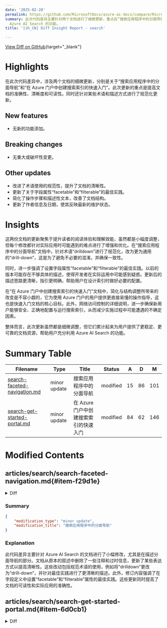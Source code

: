 ```yaml
---
date: '2025-02-28'
permalink: https://github.com/MicrosoftDocs/azure-ai-docs/compare/MicrosoftDocs:42a07e4...MicrosoftDocs:63a40ca
summary: 此次代码差异主要针对两个文档进行了细微更新，重点在“搜索应用程序中的分面导航”和“在 Azure 门户中创建搜索索引的快速入门”。更新旨在提高文档的准确性、清晰度和可读性，以及规范化某些术语和描述方式。虽然没有新增功能或重大变更，但通过改善术语的规范性、更新字段属性的最佳实践、简化操作步骤和调整文档结构，整体提升了用户的阅读体验和理解效果。这些细微调整为用户提供了更稳定和可靠的文档资源，帮助更好地利用
  Azure AI Search 的功能。
title: '[zh_CN] Diff Insight Report - search'

---
```


[View Diff on GitHub](https://github.com/MicrosoftDocs/azure-ai-docs/compare/MicrosoftDocs:42a07e4...MicrosoftDocs:63a40ca){target="_blank"}

# Highlights
在此次代码差异中，涉及两个文档的细微更新，分别是关于“搜索应用程序中的分面导航”和“在 Azure 门户中创建搜索索引的快速入门”。此次更新的重点是提高文档的准确性、清晰度和可读性。同时还针对某些术语和描述方式进行了规范化更新。

## New features
- 无新的功能添加。

## Breaking changes
- 无重大或破坏性变更。

## Other updates
- 改进了术语使用的规范性，提升了文档的清晰性。
- 更新了关于字段属性“facetable”和“filterable”的最佳实践。
- 简化了操作步骤和描述性文本，改善了文档结构。
- 更新了作者信息及日期，使其反映最新的维护状态。

# Insights
这两份文档的更新聚焦于提升读者的阅读体验和理解效能，虽然都是小幅度调整，但每个修改都针对实际应用时可能遇到的难点进行了增强和优化。在“搜索应用程序中的分面导航”文档中，针对术语“drilldown”进行了规范化，改为更为通用的“drill-down”，这是为了避免不必要的混淆，并确保一致性。

同时，进一步强调了设置字段属性“facetable”和“filterable”的最佳实践。以前的版本可能存在不够具体的描述，使得开发者在实际运用中可能感到疑惑。更新后的描述思路更清晰，指引更明确，帮助用户在设计索引时做好必要的配置。

在“在 Azure 门户中创建搜索索引的快速入门”文档中，简化与结构调整所带来的改变是不容小觑的，它为使用 Azure 门户的用户提供更直接易懂的操作指导，这也是快速入门文档的核心目标。此外，网络访问控制的详细说明，进一步确保新用户能够安全、正确地配置与运行搜索索引，从而减少实施过程中可能遭遇的不确定因素。

整体而言，此次更新虽然都是细微调整，但它们累计起来为用户提供了更稳定、更可靠的文档资源，帮助用户充分利用 Azure AI Search 的功能。

# Summary Table
|  Filename  | Type |    Title    | Status | A  | D  | M  |
|------------|------|-------------|--------|----|----|----|
| [search-faceted-navigation.md](#item-f29d1e) | minor update | 搜索应用程序中的分面导航 | modified | 15 | 86 | 101 | 
| [search-get-started-portal.md](#item-6d0cb1) | minor update | 在 Azure 门户中创建搜索索引的快速入门 | modified | 84 | 62 | 146 | 


# Modified Contents
## articles/search/search-faceted-navigation.md{#item-f29d1e}

<details>
<summary>Diff</summary>
````diff
@@ -13,18 +13,10 @@ ms.date: 02/26/2025
 
 # Add faceted navigation to a search app
 
-Faceted navigation is used for self-directed drilldown filtering on query results in a search app, where your application offers form controls for scoping search to groups of documents (for example, categories or brands), and Azure AI Search provides the data structures and filters to back the experience. 
+Faceted navigation is used for self-directed drill-down filtering on query results in a search app, where your application offers form controls for scoping search to groups of documents (for example, categories or brands), and Azure AI Search provides the data structures and filters to back the experience. 
 
 In this article, learn how to create a faceted navigation structure in Azure AI Search.
 
-<!-- > [!div class="checklist"]
-> * Set field attributes in the index
-> * Structure the request and response
-> * Add navigation controls and filters in the presentation layer
-
-Code in the presentation layer does the heavy lifting in a faceted navigation experience. The demos and samples listed at the end of this article provide working code that shows you how to bring everything together.
- -->
-
 ## Faceted navigation in a search page
 
 Facets are dynamic and returned on a query. A search response brings with it all of the facet categories used to navigate the documents in the result. The query executes first, and then facets are pulled from the current results and assembled into a faceted navigation structure.
@@ -39,9 +31,9 @@ Facets can help you find what you're looking for, while ensuring that you don't
 
 Facets are enabled on a field-by-field basis in an index definition when you set the "facetable" attribute to true.
 
-Although it's not strictly required, you should also set the "filterable" attribute so that you can build the necessary filters that back the faceted navigation experience in your search application.
+Although it's not strictly required, it's a best practice to also set the "filterable" attribute so that you can build the necessary filters that back the faceted navigation experience in your search application.
 
-The following example of the "hotels" sample index shows "facetable" and "filterable" on low cardinality fields that contain single values or short phrases: "Category", "Tags", "Rating".
+The following example of the hotels sample index shows "facetable" and "filterable" on low cardinality fields that contain single values or short phrases: "Category", "Tags", "Rating".
 
 ```json
 {
@@ -62,28 +54,30 @@ The following example of the "hotels" sample index shows "facetable" and "filter
 
 Facets can be calculated over single-value fields and collections. Fields that work best in faceted navigation have these characteristics:
 
+* Human readable (nonvector) content
+
 * Low cardinality (a small number of distinct values that repeat throughout documents in your search corpus)
 
 * Short descriptive values (one or two words) that render nicely in a navigation tree
 
 The values within a field, and not the field name itself, produce the facets in a faceted navigation structure. If the facet is a string field named *Color*, facets are blue, green, and any other value for that field.
 
-You can't use `Edm.GeographyPoint` or `Collection(Edm.GeographyPoint)` fields in faceted navigation. Facets work best on fields with low cardinality. Due to the resolution of geo-coordinates, it's rare that any two sets of coordinates are equal in a given dataset. As such, facets aren't supported for geo-coordinates. You should use a city or region field to facet by location.
+You can't use `Edm.GeographyPoint` or `Collection(Edm.GeographyPoint)` fields in faceted navigation. Recall that facets work best on fields with low cardinality. Due to the resolution of geo-coordinates, it's rare that any two sets of coordinates are equal in a given dataset. As such, facets aren't supported for geo-coordinates. You should use a city or region field to facet by location.
 
-> [!TIP]
-> As a best practice for performance and storage optimization, turn faceting off for fields that should never be used as a facet. In particular, string fields for unique values, such as an ID or product name, should be set to `"facetable": false` to prevent their accidental (and ineffective) use in faceted navigation. This is especially true for the REST API that enables filters and facets by default.
+As a best practice for performance and storage optimization, turn faceting off for fields that should never be used as a facet. In particular, string fields for unique values, such as an ID or product name, should be set to `"facetable": false` to prevent their accidental (and ineffective) use in faceted navigation. This is especially true for the REST API that enables filters and facets on string fields by default.
 
-As a best practice, check fields for null values, misspellings or case discrepancies, and single and plural versions of the same word. By default, filters and facets don't undergo lexical analysis or [spell check](speller-how-to-add.md), which means that all values of a "facetable" field are potential facets, even if the words differ by one character. Optionally, you can [assign a normalizer](search-normalizers.md) to a "filterable" and "facetable" field to smooth out variations in casing and characters.
+In your code, check fields for null values, misspellings or case discrepancies, and single and plural versions of the same word. By default, filters and facets don't undergo lexical analysis or [spell check](speller-how-to-add.md), which means that all values of a "facetable" field are potential facets, even if the words differ by one character. Optionally, you can [assign a normalizer](search-normalizers.md) to a "filterable" and "facetable" field to smooth out variations in casing and characters.
 
 ### Defaults in REST and Azure SDKs
 
-If you're using one of the Azure SDKs, your code must explicitly set the field attributes. In contrast, the REST API has defaults for field attributes based on the [data type](/rest/api/searchservice/supported-data-types). The following data types are "filterable" and "facetable" by default:
+If you're using one of the Azure SDKs, your code must explicitly set the "facetable" attribute on a field.
+
+The REST API has defaults for field attributes based on the [data type](/rest/api/searchservice/supported-data-types). The following data types are "filterable" and "facetable" by default:
 
-* `Edm.String`
-* `Edm.DateTimeOffset`
-* `Edm.Boolean`
-* `Edm.Int32`, `Edm.Int64`, `Edm.Double`
-* Collections of any of the above types, for example `Collection(Edm.String)` or `Collection(Edm.Double)`
+* `Edm.String` and `Collection(Edm.String)`
+* `Edm.DateTimeOffset` and `Collection(Edm.DateTimeOffset)`
+* `Edm.Boolean` and`Collection(Edm.Boolean)`
+* `Edm.Int32`, `Edm.Int64`, `Edm.Double` and their collection equivalents
 
 ## Facet request and response
 
@@ -186,71 +180,6 @@ To guarantee accuracy, you can artificially inflate the count:\<number> to a lar
 
 The tradeoff with this workaround is increased query latency, so use it only when necessary.
 
-<!-- 
-## Presentation layer
-
-In application code, the pattern is to use facet query parameters to return the faceted navigation structure along with facet results, plus a `$filter` expression.  The filter expression handles the click event and further narrows the search result based on the facet selection.
-
-### Facet and filter combination
-
-The following code snippet from the `JobsSearch.cs` file in the [NYCJobs demo](/samples/azure-samples/search-dotnet-asp-net-mvc-jobs/search-dotnet-asp-net-mvc-jobs/) adds the selected Business Title to the filter if you select a value from the Business Title facet.
-
-```cs
-if (businessTitleFacet != "")
-  filter = "business_title eq '" + businessTitleFacet + "'";
-```
-
-Here's another example from the hotels sample. The following code snippet adds `categoryFacet` to the filter if a user selects a value from the category facet.
-
-```csharp
-if (!String.IsNullOrEmpty(categoryFacet))
-    filter = $"category eq '{categoryFacet}'";
-```
-
-### HTML for faceted navigation
-
-The following example, taken from the `index.cshtml` file of the NYCJobs sample application, shows the static HTML structure for displaying faceted navigation on the search results page. The list of facets is built or rebuilt dynamically when you submit a search term, or select or clear a facet.
-
-```html
-<div class="widget sidebar-widget jobs-filter-widget">
-  <h5 class="widget-title">Filter Results</h5>
-    <p id="filterReset"></p>
-    <div class="widget-content">
-
-      <h6 id="businessTitleFacetTitle">Business Title</h6>
-      <ul class="filter-list" id="business_title_facets">
-      </ul>
-
-      <h6>Location</h6>
-      <ul class="filter-list" id="posting_type_facets">
-      </ul>
-
-      <h6>Posting Type</h6>
-      <ul class="filter-list" id="posting_type_facets"></ul>
-
-      <h6>Minimum Salary</h6>
-      <ul class="filter-list" id="salary_range_facets">
-      </ul>
-
-  </div>
-</div>
-```
-
-### Build HTML dynamically
-
-The following code snippet from the `index.cshtml` (also from NYCJobs demo) dynamically builds the HTML to display the first facet, Business Title. Similar functions dynamically build the HTML for the other facets. Each facet has a label and a count, which displays the number of items found for that facet result.
-
-```js
-function UpdateBusinessTitleFacets(data) {
-  var facetResultsHTML = '';
-  for (var i = 0; i < data.length; i++) {
-    facetResultsHTML += '<li><a href="javascript:void(0)" onclick="ChooseBusinessTitleFacet(\'' + data[i].Value + '\');">' + data[i].Value + ' (' + data[i].Count + ')</span></a></li>';
-  }
-
-  $("#business_title_facets").html(facetResultsHTML);
-}
-``` -->
-
 ## Tips for working with facets
 
 This section is a collection of tips and workarounds that might be helpful.
````
</details>

### Summary

```json
{
    "modification_type": "minor update",
    "modification_title": "搜索应用程序中的分面导航"
}
```

### Explanation
此代码差异主要针对 Azure AI Search 的文档进行了小幅修改，尤其是在描述分面导航的部分。文档从原本的叙述中删除了一些注释和过时信息，更新了某些表达方式以提高清晰性。这些改动包括规范术语的使用，例如将“drilldown”更改为“drill-down”，并针对最佳实践进行了更清晰的描述。此外，修订内容强调了在字段定义中设置“facetable”和“filterable”属性的最佳实践。这些更新同时提高了文档的可读性和实际应用的准确性。

## articles/search/search-get-started-portal.md{#item-6d0cb1}

<details>
<summary>Diff</summary>
````diff
@@ -1,13 +1,13 @@
 ---
 title: "Quickstart: Create a search index in the Azure portal"
 titleSuffix: Azure AI Search
-description: Learn how to create, load, and query your first search index by using the Import Data wizard in the Azure portal. This quickstart uses a fictitious hotel dataset for sample data.
+description: Learn how to create, load, and query your first search index using the Import Data wizard in the Azure portal. This quickstart uses a fictitious hotel dataset for sample data.
 manager: nitinme
-author: HeidiSteen
-ms.author: heidist
+author: haileytap
+ms.author: haileytapia
 ms.service: azure-ai-search
 ms.topic: quickstart
-ms.date: 11/19/2024
+ms.date: 02/27/2025
 ms.custom:
   - mode-ui
   - ignite-2023
@@ -16,164 +16,185 @@ ms.custom:
 
 # Quickstart: Create a search index in the Azure portal
 
-In this Azure AI Search quickstart, create your first _search index_ by using the [**Import data** wizard](search-import-data-portal.md) and a built-in sample data source consisting of fictitious hotel data hosted by Microsoft. The wizard guides you through the no-code creation of a search index to help you write interesting queries within minutes. 
+In this Azure AI Search quickstart, create your first search index using the [**Import data** wizard](search-import-data-portal.md) and a built-in sample of fictitious hotel data hosted by Microsoft. The wizard requires no code to create an index, helping you write interesting queries within minutes.
 
-The wizard creates multiple objects on your search service - [searchable index](search-what-is-an-index.md) - but also an [indexer](search-indexer-overview.md) and data source connection for automated data retrieval. At the end of this quickstart, we review each object. 
+The wizard creates multiple objects on your search service, including a [searchable index](search-what-is-an-index.md), an [indexer](search-indexer-overview.md), and a data source connection for automated data retrieval. At the end of this quickstart, we review each object.
 
 > [!NOTE]
 > The **Import data** wizard includes options for OCR, text translation, and other AI enrichments that aren't covered in this quickstart. For a similar walkthrough that focuses on applied AI, see [Quickstart: Create a skillset in the Azure portal](search-get-started-skillset.md).
 
 ## Prerequisites
 
-- An Azure account with an active subscription. [Create an account for free](https://azure.microsoft.com/free/).
++ An Azure account with an active subscription. [Create an account for free](https://azure.microsoft.com/free/).
 
-- An Azure AI Search service for any tier and any region. [Create a service](search-create-service-portal.md) or [find an existing service](https://portal.azure.com/#blade/HubsExtension/BrowseResourceBlade/resourceType/Microsoft.Search%2FsearchServices) under your current subscription. You can use a free service for this quickstart.
++ An Azure AI Search service. [Create a service](search-create-service-portal.md) or [find an existing service](https://portal.azure.com/#blade/HubsExtension/BrowseResourceBlade/resourceType/Microsoft.Search%2FsearchServices) in your current subscription. You can use a free service for this quickstart.
 
-- Familiarity with the wizard. See [Import data wizards in the Azure portal](search-import-data-portal.md) for details.
++ Familiarity with the wizard. See [Import data wizards in the Azure portal](search-import-data-portal.md) for details.
 
-For this quickstart, which uses built-in sample data, make sure the search service doesn't have [network access controls](service-configure-firewall.md) in place. the Azure portal controller uses the public endpoint to retrieve data and metadata from the built-in sample data source hosted by Microsoft. For more information, see [Secure connections in the import wizards](search-import-data-portal.md#secure-connections).
+### Check for network access
+
+For this quickstart, which uses built-in sample data, make sure your search service doesn't have [network access controls](service-configure-firewall.md). The Azure portal controller uses a public endpoint to retrieve data and metadata from the Microsoft-hosted data source. For more information, see [Secure connections in the import wizards](search-import-data-portal.md#secure-connections).
 
 ### Check for space
 
-Many customers start with the free service. The free tier is limited to three indexes, three data sources, and three indexers. Make sure you have room for extra items before you begin. This quickstart creates one of each object.
+Many customers start with a free search service, which is limited to three indexes, three indexers, and three data sources. This quickstart creates one of each, so before you begin, make sure you have room for extra objects.
 
-Check the **Overview > Usage** tab for the service to see how many indexes, indexers, and data sources you already have. 
+On the **Overview** tab, select **Usage** to see how many indexes, indexers, and data sources you currently have.
 
-:::image type="content" source="media/search-get-started-portal/overview-quota-usage.png" alt-text="Screenshot of the Overview page for an Azure AI Search service instance in the Azure portal, showing the number of indexes, indexers, and data sources." lightbox="media/search-get-started-portal/overview-quota-usage.png":::
+   :::image type="content" source="media/search-get-started-portal/overview-quota-usage.png" alt-text="Screenshot of the Overview page for an Azure AI Search service instance in the Azure portal, showing the number of indexes, indexers, and data sources." lightbox="media/search-get-started-portal/overview-quota-usage.png":::
 
 ## Start the wizard
 
-1. Sign in to the [Azure portal](https://portal.azure.com/) with your Azure account, and go to your Azure AI Search service.
+1. Sign in to the [Azure portal](https://portal.azure.com/).
+
+1. Go to your search service.
 
-1. On the **Overview** page, select **Import data** to start the wizard.
+1. On the **Overview** tab, select **Import data** to start the wizard.
 
    :::image type="content" source="media/search-import-data-portal/import-data-cmd.png" alt-text="Screenshot that shows how to open the Import data wizard in the Azure portal.":::
 
-## Create and load an index
+## Create and load a search index
 
-In this section, create and load an index in four steps.
+In this section, you create and load an index in four steps:
+
+1. [Connect to a data source](#connect-to-a-data-source)
+1. [Skip configuration for cognitive skills](#skip-configuration-for-cognitive-skills)
+1. [Configure the index](#configure-the-index)
+1. [Configure and run the indexer](#configure-and-run-the-indexer)
 
 ### Connect to a data source
 
-The wizard creates a data source connection to sample data hosted by Microsoft on Azure Cosmos DB. This sample data is retrieved accessed over a public endpoint. You don't need your own Azure Cosmos DB account or source files to run this quickstart.
+The wizard creates a data source connection to sample data that Microsoft hosts on Azure Cosmos DB. The sample data is accessed through a public endpoint, so you don't need an Azure Cosmos DB account or source files for this step.
 
-1. On **Connect to your data**, expand the **Data Source** dropdown list and select **Samples**.
+To connect to the sample data:
 
-1. In the list of built-in samples, select **hotels-sample**.
+1. On **Connect to your data**, expand the **Data Source** dropdown list and select **Samples**.
 
-   :::image type="content" source="media/search-get-started-portal/import-hotels-sample.png" alt-text="Screenshot that shows how to select the hotels-sample data source in the Import data wizard.":::
+1. Select **hotels-sample** from the list of built-in samples.
 
 1. Select **Next: Add cognitive skills (Optional)** to continue.
 
+   :::image type="content" source="media/search-get-started-portal/import-hotels-sample.png" alt-text="Screenshot that shows how to select the hotels-sample data source in the Import data wizard.":::
+
 ### Skip configuration for cognitive skills
 
-The **Import data** wizard supports the creation of a skillset and [AI-enrichment](cognitive-search-concept-intro.md) into indexing.
+Although the wizard supports skillset creation and [AI enrichment](cognitive-search-concept-intro.md) during indexing, cognitive skills are beyond the scope of this quickstart.
 
-1. For this quickstart, ignore the AI enrichment configuration options on the **Add cognitive skills** tab.
+To skip this step in the wizard:
 
-1. Select **Skip to: Customize target index** to continue.
+1. On **Add cognitive skills**, ignore the AI enrichment configuration options.
+
+1. Select **Next: Customize target index** to continue.
 
    :::image type="content" source="media/search-get-started-portal/skip-cognitive-skills.png" alt-text="Screenshot that shows how to Skip to the Customize target index tab in the Import data wizard.":::
 
 > [!TIP]
-> Interested in AI enrichment? Try this [Quickstart: Create a skillset in the Azure portal](search-get-started-skillset.md)
+> To get started with AI enrichment, see [Quickstart: Create a skillset in the Azure portal](search-get-started-skillset.md).
 
 ### Configure the index
 
-The wizard infers a schema for the built-in hotels-sample index. To configure the index, follow these steps:
+The wizard infers a schema for the hotels-sample index. To configure the index:
 
-1. Accept the system-generated values for the **Index name** (_hotels-sample-index_) and **Key** field (_HotelId_).
+1. Accept the system-generated values for the **Index name** (_hotels-sample-index_) and **Key** (_HotelId_).
 
 1. Accept the system-generated values for all field attributes.
 
 1. Select **Next: Create an indexer** to continue.
 
-:::image type="content" source="media/search-get-started-portal/hotels-sample-generated-index.png" alt-text="Screenshot that shows the generated index definition for the hotels-sample data source in the Import data wizard.":::
-
-At a minimum, the index requires an **Index name** and a collection of **Fields**. One field must be marked as the _document key_ to uniquely identify each document. The value is always a string. The wizard scans for unique string fields and chooses one for the key.
+   :::image type="content" source="media/search-get-started-portal/hotels-sample-generated-index.png" alt-text="Screenshot that shows the generated index definition for the hotels-sample data source in the Import data wizard.":::
 
-Each field has a name, data type, and _attributes_ that control how to use the field in the search index. Checkboxes enable or disable the following attributes:
+At a minimum, the search index requires a name and a collection of fields. The wizard scans for unique string fields and marks one as the document key, which uniquely identifies each document in the index.
 
-- **Retrievable**: Fields returned in a query response.
-- **Filterable**: Fields that accept a filter expression.
-- **Sortable**: Fields that accept an orderby expression.
-- **Facetable**: Fields used in a faceted navigation structure.
-- **Searchable**: Fields used in full text search. Strings are searchable. Numeric fields and Boolean fields are often marked as not searchable.
+Each field has a name, a data type, and attributes that control how the field is used in the index. Use the checkboxes to enable or disable the following attributes:
 
-Strings are attributed as **Retrievable** and **Searchable**. Integers are attributed as **Retrievable**, **Filterable**, **Sortable**, and **Facetable**.
+| Attribute | Description | Applicable data types |
+|-----------|-------------|------------------------|
+| Retrievable | Fields returned in a query response. | Strings and integers |
+| Filterable | Fields that accept a filter expression. | Integers |
+| Sortable | Fields that accept an orderby expression. | Integers |
+| Facetable | Fields used in a faceted navigation structure. | Integers |
+| Searchable | Fields used in full text search. Strings are searchable, but numeric and Boolean fields are often marked as not searchable. | Strings |
 
-Attributes affect storage. **Filterable** fields consume extra storage, but **Retrievable** doesn't. For more information, see [Example demonstrating the storage implications of attributes and suggesters](search-what-is-an-index.md#example-demonstrating-the-storage-implications-of-attributes-and-suggesters).
+Attributes affect storage in different ways. For example, filterable fields consume extra storage, while retrievable fields don't. For more information, see [Example demonstrating the storage implications of attributes and suggesters](search-what-is-an-index.md#example-demonstrating-the-storage-implications-of-attributes-and-suggesters).
 
 If you want autocomplete or suggested queries, specify language **Analyzers** or **Suggesters**.
 
 ### Configure and run the indexer
 
-The last step configures and runs the indexer. This object defines an executable process. The data source, index, and indexer are created in this step.
+Finally, you configure and run the indexer, which defines an executable process. The data source and index are also created in this step.
+
+To configure and run the indexer:
 
 1. Accept the system-generated value for the **Indexer name** (_hotels-sample-indexer_).
 
-1. For this quickstart, use the default option to run the indexer once, immediately. The hosted data is static so there's no change tracking enabled for it.
+1. For this quickstart, use the default option to run the indexer immediately and only once. The sample data is static, so you can't enable change tracking.
 
-1. Select **Submit** to create and simultaneously run the indexer.
+1. Select **Submit** to simultaneously create and run the indexer.
 
    :::image type="content" source="media/search-get-started-portal/hotels-sample-indexer.png" alt-text="Screenshot that shows how to configure the indexer for the hotels-sample data source in the Import data wizard.":::
 
 ## Monitor indexer progress
 
-You can monitor creation of the indexer or index in the Azure portal. The service **Overview** page provides links to the resources created in your Azure AI Search service.
+You can monitor the creation of the indexer and index in the Azure portal. The **Overview** tab provides links to the resources created in your search service.
+
+To monitor the progress of the indexer:
 
-1. On the left, select **Indexers**.
+1. Go to your search service in the [Azure portal](https://portal.azure.com/).
+
+1. From the left pane, select **Indexers**.
 
    :::image type="content" source="media/search-get-started-portal/indexers-status.png" alt-text="Screenshot that shows the creation of the indexer in progress in the Azure portal.":::
 
-   It can take a few minutes for the page results to update in the Azure portal. You should see the newly created indexer in the list with a status of _In progress_ or _Success_. The list also shows the number of documents indexed.
+   It can take a few minutes for the results to update. You should see the newly created indexer with a status of **In progress** or **Success**. The list also shows the number of documents indexed.
 
 ## Check search index results
 
-1. On the left, select **Indexes**.
+1. Go to your search service in the [Azure portal](https://portal.azure.com/).
 
-1. Select **hotels-sample-index**. 
+1. From the left pane, select **Indexes**.
 
-   Wait for the Azure portal page to refresh. You should see the index with a document count and storage size.
+1. Select **hotels-sample-index**. If the index has zero documents or storage, wait for the Azure portal to refresh.
 
    :::image type="content" source="media/search-get-started-portal/indexes-list.png" alt-text="Screenshot of the Indexes list on the Azure AI Search service dashboard in the Azure portal.":::
 
 1. Select the **Fields** tab to view the index schema.
 
-   Check to see which fields are **Filterable** or **Sortable** so that you know what queries to write.
+1. Check which fields are **Filterable** or **Sortable** so that you know what queries to write.
 
    :::image type="content" source="media/search-get-started-portal/index-schema-definition.png" alt-text="Screenshot that shows the schema definition for an index in the Azure AI Search service in the Azure portal.":::
 
 ## Add or change fields
 
-On the **Fields** tab, you can create a new field using **Add field** with a name, [supported data type](/rest/api/searchservice/supported-data-types), and attributions.
+On the **Fields** tab, you can create a field by selecting **Add field** and specifying a name, [supported data type](/rest/api/searchservice/supported-data-types), and attributes.
 
-Changing existing fields is harder. Existing fields have a physical representation in the index so they aren't modifiable, not even in code. To fundamentally change an existing field, you need to create a new field that replaces the original. Other constructs, such as scoring profiles and CORS options, can be added to an index at any time.
+Changing existing fields is more difficult. Existing fields have a physical representation in the search index, so they aren't modifiable, not even in code. To fundamentally change an existing field, you must create a new field to replace the original. You can add other constructs, such as scoring profiles and CORS options, to an index at any time.
 
-To clearly understand what you can and can't edit during index design, take a minute to view the index definition options. Grayed options in the field list indicate values that can't be modified or deleted.
+Review the index definition options to understand what you can and can't edit during index design. If an option appears dimmed, you can't modify or delete it.
 
 ## Query with Search explorer
 
-You now have a search index that can be queried with [**Search explorer**](search-explorer.md). **Search explorer** sends REST calls that conform to the [Search POST REST API](/rest/api/searchservice/documents/search-post?view=rest-searchservice-2024-05-01-preview&preserve-view=true). The tool supports [simple query syntax](/rest/api/searchservice/simple-query-syntax-in-azure-search) and [full Lucene query syntax](/rest/api/searchservice/lucene-query-syntax-in-azure-search).
+You now have a search index that can be queried using [**Search explorer**](search-explorer.md), which sends REST calls that conform to the [Search POST REST API](/rest/api/searchservice/documents/search-post?view=rest-searchservice-2024-05-01-preview&preserve-view=true). This tool supports [simple query syntax](/rest/api/searchservice/simple-query-syntax-in-azure-search) and [full Lucene query syntax](/rest/api/searchservice/lucene-query-syntax-in-azure-search).
+
+To query your search index:
 
 1. On the **Search explorer** tab, enter text to search on.
 
    :::image type="content" source="media/search-get-started-portal/search-explorer-query-string.png" alt-text="Screenshot that shows how to enter and run a query in the  Search Explorer tool.":::
 
-1. Use the **Mini-map** to jump quickly to nonvisible areas of the output.
+1. To jump to nonvisible areas of the output, use the mini map.
 
    :::image type="content" source="media/search-get-started-portal/search-explorer-query-results.png" alt-text="Screenshot that shows long results for a query in the Search Explorer tool and the mini-map.":::
 
 1. To specify syntax, switch to the JSON view.
 
    :::image type="content" source="media/search-get-started-portal/search-explorer-change-view.png" alt-text="Screenshot of the JSON view selector.":::
 
-## Example queries for hotels sample index
+## Example queries for hotels-sample index
 
 The following examples assume the JSON view and the 2024-05-01-preview REST API version.
 
 > [!TIP]
-> JSON view now supports intellisense for parameter name completion. Place the cursor inside the JSON view and type a space character to show a list of all query parameters, or type a single letter like "s" to show just the query parameters starting with "s". Intellisense doesn't exclude invalid parameters so use your best judgement.
+> The JSON view supports intellisense for parameter name completion. Place your cursor inside the JSON view and type a space character to see a list of all query parameters. You can also type a letter, like "s," to see only the query parameters that begin with that letter. Intellisense doesn't exclude invalid parameters, so use your best judgment.
 
 ### Filter examples
 
@@ -201,7 +222,7 @@ Boolean filters assume "true" by default.
 }
 ```
 
-Geospatial search is filter-based. The `geo.distance` function filters all results for positional data based on the specified `Location` and `geography'POINT` coordinates. The query seeks hotels that are within 5 kilometers of the latitude longitude coordinates `-122.12 47.67`, which is "Redmond, Washington, USA." The query displays the total number of matches `&$count=true` with the hotel names and address locations.
+Geospatial search is filter based. The `geo.distance` function filters all results for positional data based on the specified `Location` and `geography'POINT` coordinates. The query seeks hotels within five kilometers of the latitude and longitude coordinates `-122.12 47.67`, which is "Redmond, Washington, USA." The query displays the total number of matches `&$count=true` with the hotel names and address locations.
 
 ```json
 {
@@ -215,7 +236,7 @@ Geospatial search is filter-based. The `geo.distance` function filters all resul
 
 ### Full Lucene syntax examples
 
-The default syntax is [simple syntax](query-simple-syntax.md), but if you want fuzzy search or term boosting or regular expressions, specify the [full syntax](query-lucene-syntax.md).
+The default syntax is [simple syntax](query-simple-syntax.md), but if you want fuzzy search, term boosting, or regular expressions, specify the [full syntax](query-lucene-syntax.md).
 
 ```json
 {
@@ -226,21 +247,22 @@ The default syntax is [simple syntax](query-simple-syntax.md), but if you want f
 }
 ```
 
-By default, misspelled query terms like `seatle` for `Seattle` fail to return matches in a typical search. The `queryType=full` parameter invokes the full Lucene query parser, which supports the tilde `~` operand. When these parameters are present, the query performs a fuzzy search for the specified keyword. The query matches on documents that are similar to but not an exact match to the keyword. 
+Misspelled query terms, like `seatle` instead of `Seattle`, don't return matches in a typical search. The `queryType=full` parameter invokes the full Lucene query parser, which supports the tilde (`~`) operand. When you use these parameters, the query performs a fuzzy search for the specified keyword and matches on terms that are similar but not an exact match.
 
-Take a minute to try a few of these example queries for your index. To learn more about queries, see [Querying in Azure AI Search](search-query-overview.md).
+Take a minute to try these example queries on your index. To learn more about queries, see [Querying in Azure AI Search](search-query-overview.md).
 
 ## Clean up resources
 
 When you work in your own subscription, it's a good idea at the end of a project to identify whether you still need the resources you created. Resources left running can cost you money. You can delete resources individually or delete the resource group to delete the entire set of resources.
 
-You can find and manage resources for your service in the Azure portal under **All resources** or **Resource groups** in the left pane.
+In the Azure portal, you can find and manage resources for your service under **All resources** or **Resource groups** in the left pane.
 
-If you use a free service, remember that the limit is three indexes, indexers, and data sources. You can delete individual items in the Azure portal to stay under the limit. 
+> [!NOTE]
+> If you're using a free search service, remember that the limit is three indexes, three indexers, and three data sources. You can delete individual objects in the Azure portal to stay under the limit.
 
 ## Next steps
 
-Try an Azure portal wizard to generate a ready-to-use web app that runs in a browser. Use this wizard on the small index you created in this quickstart, or use one of the built-in sample data sets for a richer search experience.
+Try an Azure portal wizard to generate a ready-to-use web app that runs in a browser. Use this wizard on the small index you created in this quickstart, or use one of the built-in sample datasets for a richer search experience.
 
 > [!div class="nextstepaction"]
 > [Create a demo app in the Azure portal](search-create-app-portal.md)
````
</details>

### Summary

```json
{
    "modification_type": "minor update",
    "modification_title": "在 Azure 门户中创建搜索索引的快速入门"
}
```

### Explanation
此代码差异对文档进行了小幅度的更新，旨在提高其准确性和可读性。主要修改包括对描述性文本的简化和结构调整，以更清晰地传达使用 Azure 门户创建和加载搜索索引的步骤和要求。此外，增加了一些细节，比如在检查网络访问控制时的明确阐述，以及对索引的配置和运行过程的简化说明。文档也更新了作者信息及日期，以反映最新的内容维护状态。这些改动旨在确保用户在使用快速入门指南时能够更顺畅地理解和应用 Azure AI Search 的功能。


